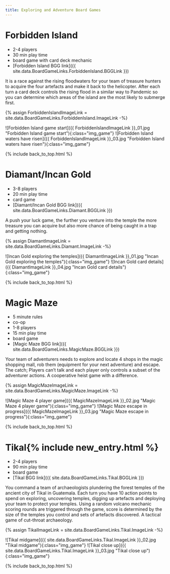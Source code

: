 ```yaml
---
title: Exploring and Adventure Board Games
---
```


# Forbidden Island

* 2-4 players
* 30 min play time
* board game with card deck mechanic
* [Forbidden Island BGG link]({{ site.data.BoardGameLinks.ForbiddenIsland.BGGLink }})

It is a race against the rising floodwaters for your team of treasure hunters to acquire the four artefacts and make it back to the helicopter.
After each turn a card deck controls the rising flood in a similar way to Pandemic so you can determine which areas of the island are the most likely to submerge first.

{% assign ForbiddenIslandImageLink = site.data.BoardGameLinks.ForbiddenIsland.ImageLink -%}

![Forbidden Island game start]({{ ForbiddenIslandImageLink }}_01.jpg "Forbidden Island game start"){:class="img_game"}
![Forbidden Island waters have risen]({{ ForbiddenIslandImageLink }}_03.jpg "Forbidden Island waters have risen"){:class="img_game"}

{% include back_to_top.html %}

# Diamant/Incan Gold

* 3-8 players
* 20 min play time
* card game
* [Diamant/Incan Gold BGG link]({{ site.data.BoardGameLinks.Diamant.BGGLink }})

A push your luck game, the further you venture into the temple the more treasure you can acquire but also more chance of being caught in a trap and getting nothing.

{% assign DiamantImageLink = site.data.BoardGameLinks.Diamant.ImageLink -%}

![Incan Gold exploring the temples]({{ DiamantImageLink }}_01.jpg "Incan Gold exploring the temples"){:class="img_game"}
![Incan Gold card details]({{ DiamantImageLink }}_04.jpg "Incan Gold card details"){:class="img_game"}

{% include back_to_top.html %}

# Magic Maze

* 5 minute rules
* co-op
* 1-8 players
* 15 min play time
* board game
* [Magic Maze BGG link]({{ site.data.BoardGameLinks.MagicMaze.BGGLink }})

Your team of adventurers needs to explore and locate 4 shops in the magic shopping mall, rob them (equipment for your next adventure) and escape.
The catch;
Players can’t talk and each player only controls a subset of the adventurer actions.
A cooperative heist game with a difference.

{% assign MagicMazeImageLink = site.data.BoardGameLinks.MagicMaze.ImageLink -%}

![Magic Maze 4 player game]({{ MagicMazeImageLink }}_02.jpg "Magic Maze 4 player game"){:class="img_game"}
![Magic Maze escape in progress]({{ MagicMazeImageLink }}_03.jpg "Magic Maze escape in progress"){:class="img_game"}

{% include back_to_top.html %}

# Tikal{% include new_entry.html %}

* 2-4 players
* 90 min play time
* board game
* [Tikal BGG link]({{ site.data.BoardGameLinks.Tikal.BGGLink }})

You command a team of archaeologists plundering the forest temples of the ancient city of Tikal in Guatemala.
Each turn you have 10 action points to spend on exploring, uncovering temples, digging up artefacts and deploying your team to protect your temples.
Using a random volcano mechanic scoring rounds are triggered through the game, score is determined by the size of the temples you control and sets of artefacts discovered.
A tactical game of cut-throat archaeology.

{% assign TikalImageLink = site.data.BoardGameLinks.Tikal.ImageLink -%}

![Tikal midgame]({{ site.data.BoardGameLinks.Tikal.ImageLink }}_02.jpg "Tikal midgame"){:class="img_game"}
![Tikal close up]({{ site.data.BoardGameLinks.Tikal.ImageLink }}_03.jpg "Tikal close up"){:class="img_game"}

{% include back_to_top.html %}
